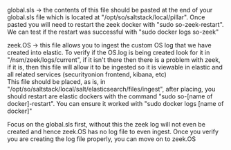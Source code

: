 global.sls -> the contents of this file should be pasted at the end of your global.sls file which is located at "/opt/so/saltstack/local/pillar". Once pasted you will need to restart the zeek docker with "sudo so-zeek-restart". We can test if the restart was successful
with "sudo docker logs so-zeek"

zeek.OS -> this file allows you to ingest the custom OS log that we have created into elastic. To verify if the OS.log is being created
look for it in "/nsm/zeek/logs/current", if it isn't there then there is a problem with zeek, if it is, then this file will allow it to be ingested so it is
viewable in elastic and all related services (securityonion frontend, kibana, etc)    
This file should be placed, as is, in "/opt/so/saltstack/local/salt/elasticsearch/files/ingest", after placing, you should 
restart are elastic dockers with the command "sudo so-[name of docker]-restart". You can ensure it worked with 
"sudo docker logs [name of docker]"

Focus on the global.sls first, without this the zeek log will not even be created and hence zeek.OS has no log file to even ingest.
Once you verify you are creating the log file properly, you can move on to zeek.OS
